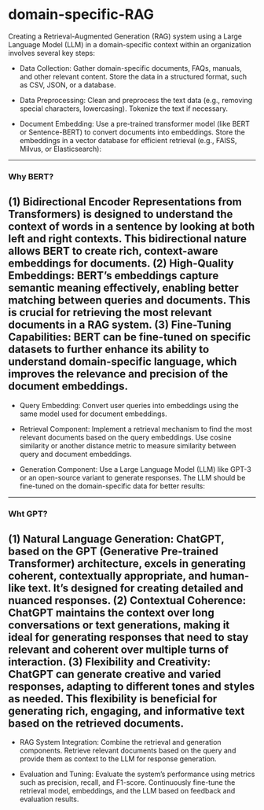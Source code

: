 # domain-specific-RAG
Creating a Retrieval-Augmented Generation (RAG) system using a Large Language Model (LLM) in a domain-specific context within an organization involves several key steps:



* Data Collection: Gather domain-specific documents, FAQs, manuals, and other relevant content.
Store the data in a structured format, such as CSV, JSON, or a database.


* Data Preprocessing: Clean and preprocess the text data (e.g., removing special characters, lowercasing).
Tokenize the text if necessary.


* Document Embedding: Use a pre-trained transformer model (like BERT or Sentence-BERT) to convert documents into embeddings.
Store the embeddings in a vector database for efficient retrieval (e.g., FAISS, Milvus, or Elasticsearch):
---
### Why BERT? 
(1) Bidirectional Encoder Representations from Transformers) is designed to understand the context of words in a sentence by looking at both left and right contexts. This bidirectional nature allows BERT to create rich, context-aware embeddings for documents. (2) High-Quality Embeddings: BERT’s embeddings capture semantic meaning effectively, enabling better matching between queries and documents. This is crucial for retrieving the most relevant documents in a RAG system.
(3) Fine-Tuning Capabilities: BERT can be fine-tuned on specific datasets to further enhance its ability to understand domain-specific language, which improves the relevance and precision of the document embeddings.
---

* Query Embedding: Convert user queries into embeddings using the same model used for document embeddings.


* Retrieval Component: Implement a retrieval mechanism to find the most relevant documents based on the query embeddings.
Use cosine similarity or another distance metric to measure similarity between query and document embeddings.


* Generation Component: Use a Large Language Model (LLM) like GPT-3 or an open-source variant to generate responses.
The LLM should be fine-tuned on the domain-specific data for better results:
---
### Wht GPT? 
(1) Natural Language Generation: ChatGPT, based on the GPT (Generative Pre-trained Transformer) architecture, excels in generating coherent, contextually appropriate, and human-like text. It’s designed for creating detailed and nuanced responses.
(2) Contextual Coherence: ChatGPT maintains the context over long conversations or text generations, making it ideal for generating responses that need to stay relevant and coherent over multiple turns of interaction. (3) Flexibility and Creativity: ChatGPT can generate creative and varied responses, adapting to different tones and styles as needed. This flexibility is beneficial for generating rich, engaging, and informative text based on the retrieved documents.
---

* RAG System Integration: Combine the retrieval and generation components.
Retrieve relevant documents based on the query and provide them as context to the LLM for response generation.


* Evaluation and Tuning: Evaluate the system’s performance using metrics such as precision, recall, and F1-score.
Continuously fine-tune the retrieval model, embeddings, and the LLM based on feedback and evaluation results.
